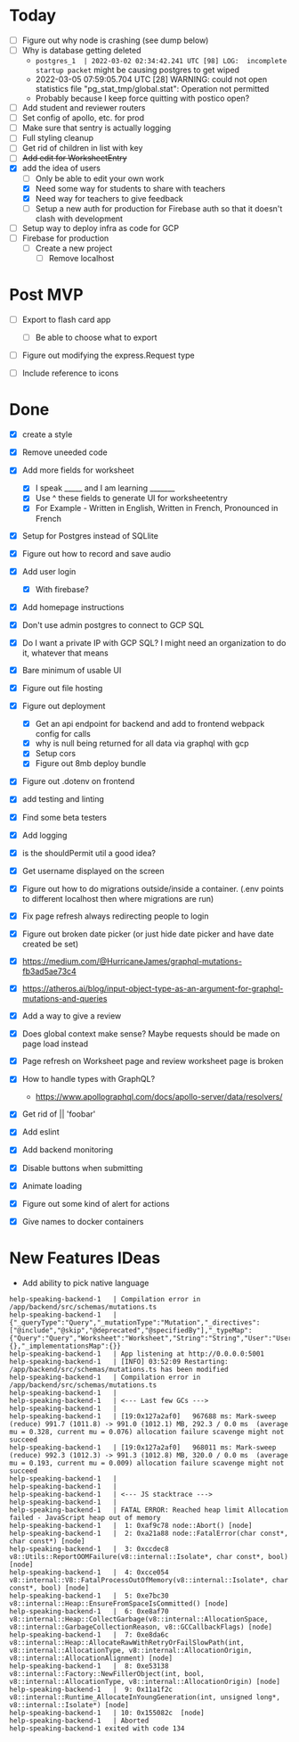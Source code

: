 # Today

- [ ] Figure out why node is crashing (see dump below)
- [ ] Why is database getting deleted 
    - `postgres_1  | 2022-03-02 02:34:42.241 UTC [98] LOG:  incomplete startup packet` might be causing postgres to get wiped
    - 2022-03-05 07:59:05.704 UTC [28] WARNING:  could not open statistics file "pg_stat_tmp/global.stat": Operation not permitted
    - Probably because I keep force quitting with postico open?
- [ ] Add student and reviewer routers
- [ ] Set config of apollo, etc. for prod
- [ ] Make sure that sentry is actually logging
- [ ] Full styling cleanup
- [ ] Get rid of children in list with key 
- [ ] ~~Add edit for WorksheetEntry~~
- [x] add the idea of users
    - [ ] Only be able to edit your own work
    - [x] Need some way for students to share with teachers
    - [x] Need way for teachers to give feedback
    - [ ] Setup a new auth for production for Firebase auth so that it doesn't clash with development
- [ ] Setup way to deploy infra as code for GCP
- [ ] Firebase for production
    - [ ] Create a new project
        - [ ] Remove localhost
# Post MVP
- [ ] Export to flash card app
    - [ ] Be able to choose what to export
- [ ] Figure out modifying the express.Request type
- [ ] Include reference to icons


# Done

- [x] create a style
- [x] Remove uneeded code
- [x] Add more fields for worksheet
    - [x] I speak _____ and I am learning _______ 
    - [x] Use ^ these fields to generate UI for worksheetentry
    - [x] For Example - Written in English, Written in French, Pronounced in French
- [x] Setup for Postgres instead of SQLlite
- [x] Figure out how to record and save audio
- [x] Add user login
    - [x] With firebase?
- [x] Add homepage instructions
- [x] Don't use admin postgres to connect to GCP SQL
- [x] Do I want a private IP with GCP SQL? I might need an organization to do it, whatever that means
- [x] Bare minimum of usable UI
- [x] Figure out file hosting
- [x] Figure out deployment
    - [x] Get an api endpoint for backend and add to frontend webpack config for calls
    - [x] why is null being returned for all data via graphql with gcp
    - [x] Setup cors
    - [x] Figure out 8mb deploy bundle
- [x] Figure out .dotenv on frontend
- [x] add testing and linting
- [x] Find some beta testers
- [x] Add logging
- [x] is the shouldPermit util a good idea?
- [x] Get username displayed on the screen
- [x] Figure out how to do migrations outside/inside a container. (.env points to different localhost then where migrations are run)
- [x] Fix page refresh always redirecting people to login
- [x] Figure out broken date picker (or just hide date picker and have date created be set)
- [x] https://medium.com/@HurricaneJames/graphql-mutations-fb3ad5ae73c4
- [x] https://atheros.ai/blog/input-object-type-as-an-argument-for-graphql-mutations-and-queries
- [x] Add a way to give a review
- [x] Does global context make sense? Maybe requests should be made on page load instead
- [x] Page refresh on Worksheet page and review worksheet page is broken
- [x] How to handle types with GraphQL?
    - https://www.apollographql.com/docs/apollo-server/data/resolvers/
- [x] Get rid of || 'foobar'
- [x] Add eslint
- [x] Add backend monitoring
- [x] Disable buttons when submitting
- [x] Animate loading
- [x] Figure out some kind of alert for actions
- [x] Give names to docker containers


# New Features IDeas

- Add ability to pick native language


```
help-speaking-backend-1   | Compilation error in /app/backend/src/schemas/mutations.ts
help-speaking-backend-1   | {"_queryType":"Query","_mutationType":"Mutation","_directives":["@include","@skip","@deprecated","@specifiedBy"],"_typeMap":{"Query":"Query","Worksheet":"Worksheet","String":"String","User":"User","Boolean":"Boolean","WorksheetEntry":"WorksheetEntry","Mutation":"Mutation","Review":"Review","ReviewEntry":"ReviewEntry","__Schema":"__Schema","__Type":"__Type","__TypeKind":"__TypeKind","__Field":"__Field","__InputValue":"__InputValue","__EnumValue":"__EnumValue","__Directive":"__Directive","__DirectiveLocation":"__DirectiveLocation"},"_subTypeMap":{},"_implementationsMap":{}}
help-speaking-backend-1   | App listening at http://0.0.0.0:5001
help-speaking-backend-1   | [INFO] 03:52:09 Restarting: /app/backend/src/schemas/mutations.ts has been modified
help-speaking-backend-1   | Compilation error in /app/backend/src/schemas/mutations.ts
help-speaking-backend-1   | 
help-speaking-backend-1   | <--- Last few GCs --->
help-speaking-backend-1   | 
help-speaking-backend-1   | [19:0x127a2af0]   967688 ms: Mark-sweep (reduce) 991.7 (1011.8) -> 991.0 (1012.1) MB, 292.3 / 0.0 ms  (average mu = 0.328, current mu = 0.076) allocation failure scavenge might not succeed
help-speaking-backend-1   | [19:0x127a2af0]   968011 ms: Mark-sweep (reduce) 992.3 (1012.3) -> 991.3 (1012.8) MB, 320.0 / 0.0 ms  (average mu = 0.193, current mu = 0.009) allocation failure scavenge might not succeed
help-speaking-backend-1   | 
help-speaking-backend-1   | 
help-speaking-backend-1   | <--- JS stacktrace --->
help-speaking-backend-1   | 
help-speaking-backend-1   | FATAL ERROR: Reached heap limit Allocation failed - JavaScript heap out of memory
help-speaking-backend-1   |  1: 0xaf9c78 node::Abort() [node]
help-speaking-backend-1   |  2: 0xa21a88 node::FatalError(char const*, char const*) [node]
help-speaking-backend-1   |  3: 0xccdec8 v8::Utils::ReportOOMFailure(v8::internal::Isolate*, char const*, bool) [node]
help-speaking-backend-1   |  4: 0xcce054 v8::internal::V8::FatalProcessOutOfMemory(v8::internal::Isolate*, char const*, bool) [node]
help-speaking-backend-1   |  5: 0xe7bc30 v8::internal::Heap::EnsureFromSpaceIsCommitted() [node]
help-speaking-backend-1   |  6: 0xe8af70 v8::internal::Heap::CollectGarbage(v8::internal::AllocationSpace, v8::internal::GarbageCollectionReason, v8::GCCallbackFlags) [node]
help-speaking-backend-1   |  7: 0xe8da6c v8::internal::Heap::AllocateRawWithRetryOrFailSlowPath(int, v8::internal::AllocationType, v8::internal::AllocationOrigin, v8::internal::AllocationAlignment) [node]
help-speaking-backend-1   |  8: 0xe53138 v8::internal::Factory::NewFillerObject(int, bool, v8::internal::AllocationType, v8::internal::AllocationOrigin) [node]
help-speaking-backend-1   |  9: 0x11a1f2c v8::internal::Runtime_AllocateInYoungGeneration(int, unsigned long*, v8::internal::Isolate*) [node]
help-speaking-backend-1   | 10: 0x155082c  [node]
help-speaking-backend-1   | Aborted
help-speaking-backend-1 exited with code 134
```